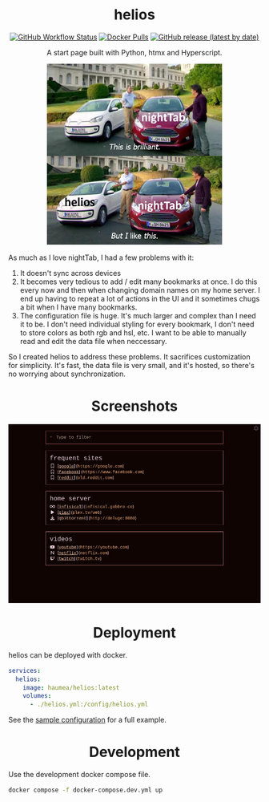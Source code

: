 <div align="center">

  # helios

[![GitHub Workflow Status](https://img.shields.io/github/actions/workflow/status/haondt/helios/github-actions.yml)](https://github.com/haondt/helios/actions/workflows/github-actions.yml)
[![Docker Pulls](https://img.shields.io/docker/pulls/haumea/helios)](https://hub.docker.com/r/haumea/helios/)
[![GitHub release (latest by date)](https://img.shields.io/github/v/release/haondt/helios)](https://github.com/haondt/helios/releases/latest)

A start page built with Python, htmx and Hyperscript.

<img src="./nighttab.jpg" width="350">


</div>

As much as I love nightTab, I had a few problems with it:

1. It doesn't sync across devices
2. It becomes very tedious to add / edit many bookmarks at once. I do this every now and then when changing domain names on my home server. I end up having to repeat a lot of actions in the UI and it sometimes chugs a bit when I have many bookmarks.
3. The configuration file is huge. It's much larger and complex than I need it to be. I don't need individual styling for every bookmark, I don't need to store colors as both rgb and hsl, etc. I want to be able to manually read and edit the data file when neccessary.

So I created helios to address these problems. It sacrifices customization for simplicity. It's fast, the data file is very small, and it's hosted, so there's no worrying about synchronization. 

<div align="center">
  
# Screenshots

![](./screenshot1.jpg)

</div>

<div align="center">

# Deployment

</div>

helios can be deployed with docker.

```yml
services:
  helios:
    image: haumea/helios:latest
    volumes:
      - ./helios.yml:/config/helios.yml
```

See the [sample configuration](./example) for a full example. 

<div align="center">

# Development

</div>

Use the development docker compose file.

```bash
docker compose -f docker-compose.dev.yml up
```
